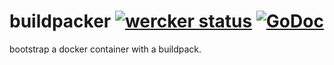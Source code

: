 # buildpacker [![wercker status](https://app.wercker.com/status/a70c7fd7228af7f667d84908eda8ef95/s "wercker status")](https://app.wercker.com/project/bykey/a70c7fd7228af7f667d84908eda8ef95) [![GoDoc](http://godoc.org/github.com/xchapter7x/buildpacker?status.png)](http://godoc.org/github.com/xchapter7x/buildpacker)


bootstrap a docker container with a buildpack.
